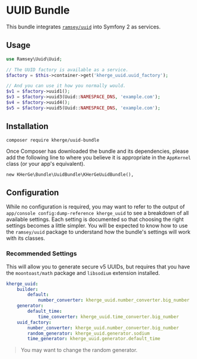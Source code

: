 UUID Bundle
===========

This bundle integrates [`ramsey/uuid`][1] into Symfony 2 as services.

Usage
-----

```php
use Ramsey\Uuid\Uuid;

// The UUID factory is available as a service.
$factory = $this->container->get('kherge_uuid.uuid_factory');

// And you can use it how you normally would.
$v1 = $factory->uuid1();
$v3 = $factory->uuid3(Uuid::NAMESPACE_DNS, 'example.com');
$v4 = $factory->uuid4();
$v5 = $factory->uuid5(Uuid::NAMESPACE_DNS, 'example.com');
```

Installation
------------

    composer require kherge/uuid-bundle

Once Composer has downloaded the bundle and its dependencies, please
add the following line to where you believe it is appropriate in the
`AppKernel` class (or your app's equivalent).

    new KHerGe\Bundle\UuidBundle\KHerGeUuidBundle(),

Configuration
-------------

While no configuration is required, you may want to refer to the output
of `app/console config:dump-reference kherge_uuid` to see a breakdown of
all available settings. Each setting is documented so that choosing the 
right settings becomes a little simpler. You will be expected to know
how to use the `ramsey/uuid` package to understand how the bundle's
settings will work with its classes.


### Recommended Settings

This will allow you to generate secure v5 UUIDs, but requires that you
have the `moontoast/math` package and `libsodium` extension installed.

```yaml
kherge_uuid:
    builder:
        default:
            number_converter: kherge_uuid.number_converter.big_number
    generator:
        default_time:
            time_converter: kherge_uuid.time_converter.big_number
    uuid_factory:
        number_converter: kherge_uuid.number_converter.big_number
        random_generator: kherge_uuid.generator.sodium
        time_generator: kherge_uuid.generator.default_time
```

> You may want to change the random generator.

[1]: https://github.com/ramsey/uuid
[2]: https://github.com/ramsey/uuid-doctrine
